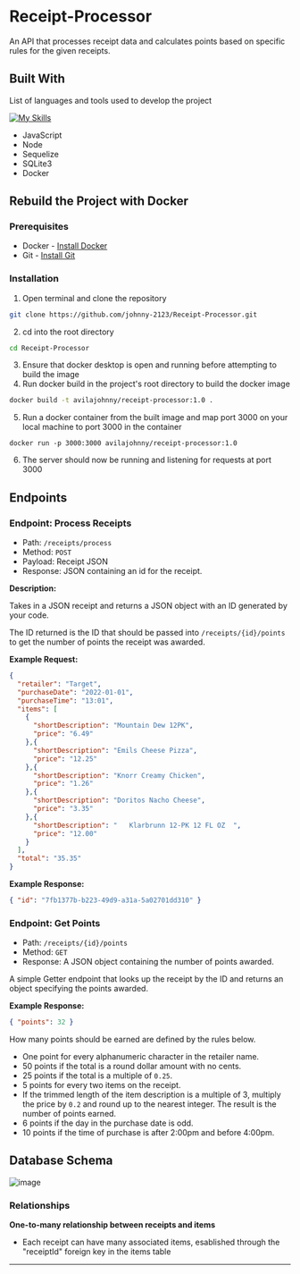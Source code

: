 # Receipt-Processor

An API that processes receipt data and calculates points based on specific rules for the given receipts.

## Built With
List of languages and tools used to develop the project

[![My Skills](https://skillicons.dev/icons?i=js,nodejs,sequelize,sqlite,docker)](https://skillicons.dev)
- JavaScript
- Node
- Sequelize
- SQLite3
- Docker

## Rebuild the Project with Docker
### Prerequisites 
* Docker -
  [Install Docker](https://docs.docker.com/get-docker/)
* Git -
  [Install Git](https://git-scm.com/downloads)
### Installation
1. Open terminal and clone the repository
  ```sh
  git clone https://github.com/johnny-2123/Receipt-Processor.git
  ```
2. cd into the root directory
  ```sh
  cd Receipt-Processor
  ```
3. Ensure that docker desktop is open and running before attempting to build the image
4. Run docker build in the project's root directory to build the docker image
  ```sh
  docker build -t avilajohnny/receipt-processor:1.0 .
  ```
5. Run a docker container from the built image and map port 3000 on your local machine to port 3000 in the container
  ```
  docker run -p 3000:3000 avilajohnny/receipt-processor:1.0
  ```
6. The server should now be running and listening for requests at port 3000

## Endpoints
### Endpoint: Process Receipts

* Path: `/receipts/process`
* Method: `POST`
* Payload: Receipt JSON
* Response: JSON containing an id for the receipt.

**Description:**

Takes in a JSON receipt and returns a JSON object with an ID generated by your code.

The ID returned is the ID that should be passed into `/receipts/{id}/points` to get the number of points the receipt
was awarded.

**Example Request:** 

```json
{
  "retailer": "Target",
  "purchaseDate": "2022-01-01",
  "purchaseTime": "13:01",
  "items": [
    {
      "shortDescription": "Mountain Dew 12PK",
      "price": "6.49"
    },{
      "shortDescription": "Emils Cheese Pizza",
      "price": "12.25"
    },{
      "shortDescription": "Knorr Creamy Chicken",
      "price": "1.26"
    },{
      "shortDescription": "Doritos Nacho Cheese",
      "price": "3.35"
    },{
      "shortDescription": "   Klarbrunn 12-PK 12 FL OZ  ",
      "price": "12.00"
    }
  ],
  "total": "35.35"
}
```

**Example Response:**
```json
{ "id": "7fb1377b-b223-49d9-a31a-5a02701dd310" }
```

### Endpoint: Get Points

* Path: `/receipts/{id}/points`
* Method: `GET`
* Response: A JSON object containing the number of points awarded.

A simple Getter endpoint that looks up the receipt by the ID and returns an object specifying the points awarded.

**Example Response:**
```json
{ "points": 32 }
```
How many points should be earned are defined by the rules below.
* One point for every alphanumeric character in the retailer name.
* 50 points if the total is a round dollar amount with no cents.
* 25 points if the total is a multiple of `0.25`.
* 5 points for every two items on the receipt.
* If the trimmed length of the item description is a multiple of 3, multiply the price by `0.2` and round up to the nearest integer. The result is the number of points earned.
* 6 points if the day in the purchase date is odd.
* 10 points if the time of purchase is after 2:00pm and before 4:00pm.


## Database Schema
![image](https://github.com/johnny-2123/Receipt-Processor/assets/95261336/bef2edf0-2413-4ab0-affd-d94309b688fe)

### Relationships
**One-to-many relationship between receipts and items**
- Each receipt can have many associated items, esablished through the "receiptId" foreign key in the items table


---
